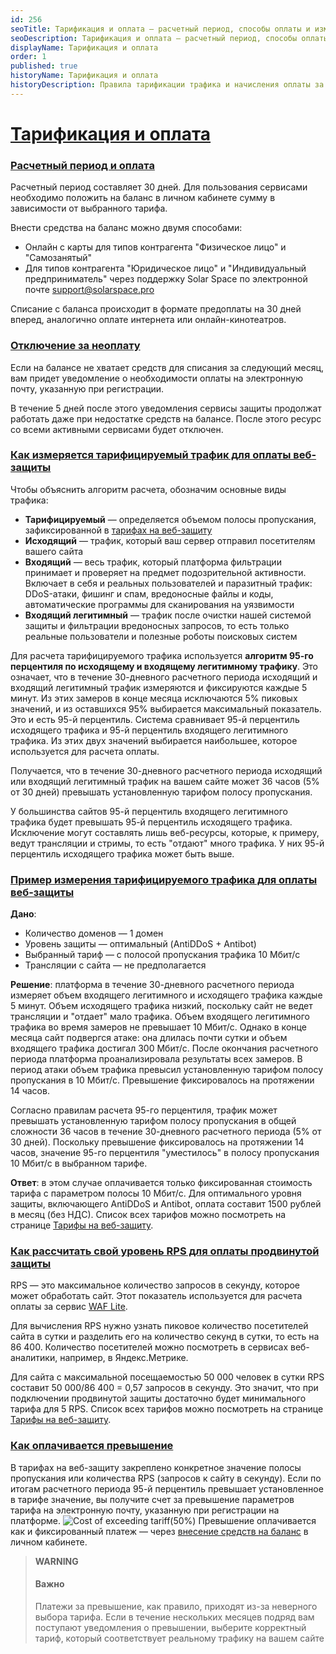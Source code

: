 ```yaml
---
id: 256
seoTitle: Тарификация и оплата — расчетный период, способы оплаты и измерение трафика
seoDescription: Тарификация и оплата — расчетный период, способы оплаты и измерение трафика. Узнайте о расчетном периоде, способах внесения средств на баланс и алгоритме измерения трафика для оплаты услуг веб-защиты
displayName: Тарификация и оплата
order: 1
published: true
historyName: Тарификация и оплата
historyDescription: Правила тарификации трафика и начисления оплаты за превышение по тарифу. Информация о расчетном периоде и порядке отключения сервисов при отсутствии средств на балансе
---
```

# [Тарификация и оплата](billing-and-payment)

### [Расчетный период и оплата](billing-period-and-payment)

Расчетный период составляет 30 дней. Для пользования сервисами необходимо положить на баланс в личном кабинете сумму в зависимости от выбранного тарифа.

Внести средства на баланс можно двумя способами:
- Онлайн с карты для типов контрагента "Физическое лицо" и "Самозанятый"
- Для типов контрагента "Юридическое лицо" и "Индивидуальный предприниматель" через поддержку Solar Space по электронной почте support@solarspace.pro

Списание с баланса происходит в формате предоплаты на 30 дней вперед, аналогично оплате интернета или онлайн-кинотеатров. 

### [Отключение за неоплату](disconnection-for-non-payment)
Если на балансе не хватает средств для списания за следующий месяц, вам придет уведомление о необходимости оплаты на электронную почту, указанную при регистрации.

В течение 5 дней после этого уведомления сервисы защиты продолжат работать даже при недостатке средств на балансе. После этого ресурс со всеми активными сервисами будет отключен.

### [Как измеряется тарифицируемый трафик для оплаты веб-защиты](measuring-billable-traffic-for-web-protection)
Чтобы объяснить алгоритм расчета, обозначим основные виды трафика:
- **Тарифицируемый** — определяется объемом полосы пропускания, зафиксированной в [тарифах на веб-защиту]([257])
- **Исходящий** — трафик, который ваш сервер отправил посетителям вашего сайта
- **Входящий** — весь трафик, который платформа фильтрации принимает и проверяет на предмет подозрительной активности. Включает в себя и реальных пользователей и паразитный трафик: DDoS-атаки, фишинг и спам, вредоносные файлы и коды, автоматические программы для сканирования на уязвимости
- **Входящий легитимный** — трафик после очистки нашей системой защиты и фильтрации вредоносных запросов, то есть только реальные пользователи и полезные роботы поисковых систем

Для расчета тарифицируемого трафика используется **алгоритм 95-го перцентиля по исходящему и входящему легитимному трафику**. Это означает, что в течение 30-дневного расчетного периода исходящий и входящий легитимный трафик измеряются и фиксируются каждые 5 минут. Из этих замеров в конце месяца исключаются 5% пиковых значений, и из оставшихся 95% выбирается максимальный показатель. Это и есть 95-й перцентиль. Система сравнивает 95-й перцентиль исходящего трафика и 95-й перцентиль входящего легитимного трафика. Из этих двух значений выбирается наибольшее, которое используется для расчета оплаты.

Получается, что в течение 30-дневного расчетного периода исходящий или входящий легитимный трафик на вашем сайте может 36 часов (5% от 30 дней) превышать установленную тарифом полосу пропускания.

У большинства сайтов 95-й перцентиль входящего легитимного трафика будет превышать 95-й перцентиль исходящего трафика. Исключение могут составлять лишь веб-ресурсы, которые, к примеру, ведут трансляции и стримы, то есть "отдают" много трафика. У них 95-й перцентиль исходящего трафика может быть выше.

### [Пример измерения тарифицируемого трафика для оплаты веб-защиты](example-of-calculating-traffic)
**Дано**:

- Количество доменов — 1 домен
- Уровень защиты — оптимальный (AntiDDoS + Antibot)
- Выбранный тариф — с полосой пропускания трафика 10 Мбит/с
- Трансляции с сайта — не предполагается

**Решение**: платформа в течение 30-дневного расчетного периода измеряет объем входящего легитимного и исходящего трафика каждые 5 минут. Объем исходящего трафика низкий, поскольку сайт не ведет трансляции и "отдает" мало трафика. Объем входящего легитимного трафика во время замеров не превышает 10 Мбит/с. Однако в конце месяца сайт подвергся атаке: она длилась почти сутки и объем входящего трафика достигал 300 Мбит/с. После окончания расчетного периода платформа проанализировала результаты всех замеров. В период атаки объем трафика превысил установленную тарифом полосу пропускания в 10 Мбит/с. Превышение фиксировалось на протяжении 14 часов.

Согласно правилам расчета 95-го перцентиля, трафик может превышать установленную тарифом полосу пропускания в общей сложности 36 часов в течение 30-дневного расчетного периода (5% от 30 дней). Поскольку превышение фиксировалось на протяжении 14 часов, значение 95-го перцентиля "уместилось" в полосу пропускания 10 Мбит/с в выбранном тарифе.

**Ответ**: в этом случае оплачивается только фиксированная стоимость тарифа с параметром полосы 10 Мбит/с. Для оптимального уровня защиты, включающего AntiDDoS и Antibot, оплата составит 1500 рублей в месяц (без НДС). Список всех тарифов можно посмотреть на странице [Тарифы на веб-защиту]([257]).

### [Как рассчитать свой уровень RPS для оплаты продвинутой защиты](calculating-rps-level-for-advanced)
RPS — это максимальное количество запросов в секунду, которое может обработать сайт. Этот показатель используется для расчета оплаты за сервис [WAF Lite]([234]).

Для вычисления RPS нужно узнать пиковое количество посетителей сайта в сутки и разделить его на количество секунд в сутки, то есть на 86 400. Количество посетителей можно посмотреть в сервисах веб-аналитики, например, в Яндекс.Метрике.

Для сайта с максимальной посещаемостью 50 000 человек в сутки RPS составит 50 000/86 400 = 0,57 запросов в секунду. Это значит, что при подключении продвинутой защиты достаточно будет минимального тарифа для 5 RPS. Список всех тарифов можно посмотреть на странице [Тарифы на веб-защиту]([257]).

### [Как оплачивается превышение](exceeding-usage-payment)
В тарифах на веб-защиту закреплено конкретное значение полосы пропускания или количества RPS (запросов к сайту в секунду). Если по итогам расчетного периода 95-й перцентиль превышает установленное в тарифе значение, вы получите счет за превышение параметров тарифа на электронную почту, указанную при регистрации на платформе.
![Cost of exceeding tariff(50%)](https://img.solarspace.pro/docs/cost-of-exceeding-tariff.jpg "Стоимость превышения тарифа")
Превышение оплачивается как и фиксированный платеж — через [внесение средств на баланс]([263]) в личном кабинете.

> **WARNING**
> #### Важно
> Платежи за превышение, как правило, приходят из-за неверного выбора тарифа. Если в течение нескольких месяцев подряд вам поступают уведомления о превышении, выберите корректный тариф, который соответствует реальному трафику на вашем сайте